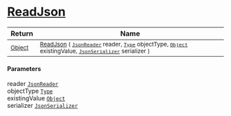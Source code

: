 # [ReadJson](./DistanceFunctionJsonConverter-100664086.md)



| Return | Name | 
| --- | --- | 
| <sub>[Object](https://docs.microsoft.com/en-us/dotnet/api/System.Object)</sub>| <sub>[ReadJson](./DistanceFunctionJsonConverter-100664086.md) ( [`JsonReader`](./DistanceFunctionJsonConverter-100664086.md) reader, [`Type`](https://docs.microsoft.com/en-us/dotnet/api/System.Type) objectType, [`Object`](https://docs.microsoft.com/en-us/dotnet/api/System.Object) existingValue, [`JsonSerializer`](./DistanceFunctionJsonConverter-100664086.md) serializer )</sub>| <br>


#### Parameters
 reader  [`JsonReader`](./DistanceFunctionJsonConverter-100664086.md)<br> objectType  [`Type`](https://docs.microsoft.com/en-us/dotnet/api/System.Type)<br> existingValue  [`Object`](https://docs.microsoft.com/en-us/dotnet/api/System.Object)<br> serializer  [`JsonSerializer`](./DistanceFunctionJsonConverter-100664086.md)